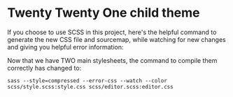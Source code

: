 # Twenty Twenty One child theme

If you choose to use SCSS in this project, here's the helpful command to generate the new CSS file and sourcemap, while watching for new changes and giving you helpful error information:

Now that we have TWO main stylesheets, the command to compile them correctly has changed to:

```
sass --style=compressed --error-css --watch --color  scss/style.scss:style.css scss/editor.scss:editor.css
```
